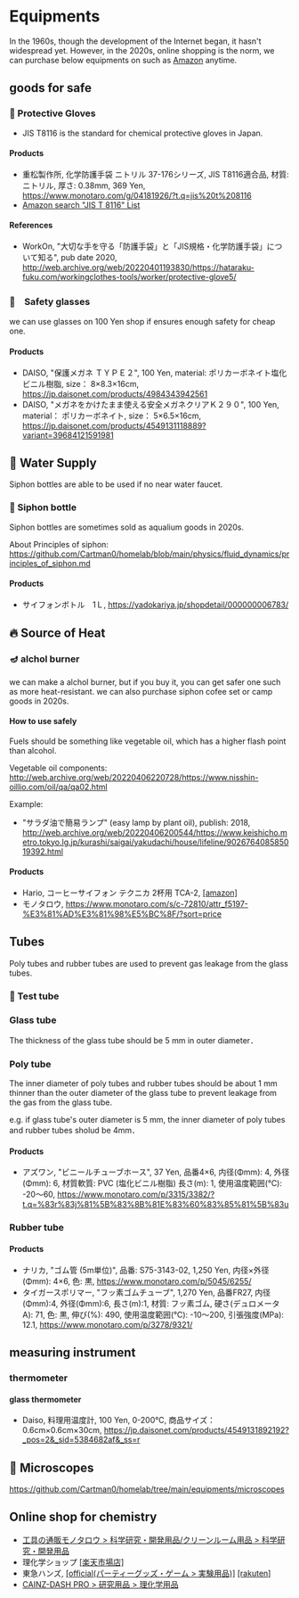 # Equipments

In the 1960s, though the development of the Internet began, it hasn't widespread yet.
However, in the 2020s, online shopping is the norm, we can purchase below equipments on such as [Amazon]() anytime.

## goods for safe

### :gloves: Protective Gloves

- JIS T8116 is the standard for chemical protective gloves in Japan.

#### Products

- 重松製作所, 化学防護手袋 ニトリル 37-176シリーズ, JIS T8116適合品, 材質:ニトリル, 厚さ: 0.38mm, 369 Yen, https://www.monotaro.com/g/04181926/?t.q=jis%20t%208116
- [Amazon search "JIS T 8116" List](https://www.amazon.co.jp/s?k=JIS+T+8116&i=industrial&rh=n%3A3445393051&s=price-asc-rank&dc&qid=1648844376&ref=sr_ex_n_1)

#### References

- WorkOn, "大切な手を守る「防護手袋」と「JIS規格・化学防護手袋」について知る", pub date 2020, http://web.archive.org/web/20220401193830/https://hataraku-fuku.com/workingclothes-tools/worker/protective-glove5/

### :goggles:　Safety glasses 

we can use glasses on 100 Yen shop if ensures enough safety for cheap one.

#### Products

- DAISO, "保護メガネ ＴＹＰＥ２", 100 Yen, material: ポリカーボネイト塩化ビニル樹脂, size： 8×8.3×16cm, https://jp.daisonet.com/products/4984343942561
- DAISO, "メガネをかけたまま使える安全メガネクリアＫ２９０", 100 Yen, material： ポリカーボネイト, size： 5×6.5×16cm, https://jp.daisonet.com/products/4549131118889?variant=39684121591981

## :non-potable_water: Water Supply

Siphon bottles are able to be used if no near water faucet.

### :lotion_bottle: Siphon bottle

Siphon bottles are sometimes sold as aqualium goods in 2020s.

About Principles of siphon: https://github.com/Cartman0/homelab/blob/main/physics/fluid_dynamics/principles_of_siphon.md

#### Products

- サイフォンボトル　1Ｌ, https://yadokariya.jp/shopdetail/000000006783/

## :fire: Source of Heat

### :diya_lamp: alchol burner

we can make a alchol burner, but if you buy it, you can get safer one such as more heat-resistant. 
we can also purchase siphon cofee set or camp goods in 2020s.

#### How to use safely

Fuels should be something like vegetable oil, which has a higher flash point than alcohol.

Vegetable oil components: http://web.archive.org/web/20220406220728/https://www.nisshin-oillio.com/oil/qa/qa02.html 

Example:

- "サラダ油で簡易ランプ" (easy lamp by plant oil), publish: 2018, http://web.archive.org/web/20220406200544/https://www.keishicho.metro.tokyo.lg.jp/kurashi/saigai/yakudachi/house/lifeline/902676408585019392.html

#### Products

- Hario, コーヒーサイフォン テクニカ 2杯用 TCA-2, [[amazon]](https://amzn.to/3Jh4v31)
- モノタロウ, https://www.monotaro.com/s/c-72810/attr_f5197-%E3%81%AD%E3%81%98%E5%BC%8F/?sort=price

## Tubes

Poly tubes and rubber tubes are used to prevent gas leakage from the glass tubes.

### :test_tube: Test tube

### Glass tube

The thickness of the glass tube should be 5 mm in outer diameter．

### Poly tube

The inner diameter of poly tubes and rubber tubes should be about 1 mm thinner than the outer diameter of the glass tube to prevent leakage from the gas from the glass tube.

e.g. if glass tube's outer diameter is 5 mm, the inner diameter of poly tubes and rubber tubes sholud be 4mm．

#### Products

- アズワン, "ビニールチューブホース", 37 Yen, 品番4×6, 内径(Φmm): 4, 外径(Φmm): 6, 材質軟質: PVC (塩化ビニル樹脂) 長さ(m): 1, 使用温度範囲(℃): -20～60, https://www.monotaro.com/p/3315/3382/?t.q=%83r%83j%81%5B%83%8B%81E%83%60%83%85%81%5B%83u

### Rubber tube

#### Products

- ナリカ, "ゴム管 (5m単位)", 品番: S75-3143-02, 1,250 Yen, 内径×外径(Φmm): 4×6, 色: 黒, https://www.monotaro.com/p/5045/6255/
- タイガースポリマー, "フッ素ゴムチューブ", 1,270 Yen, 品番FR27, 内径(Φmm):4, 外径(Φmm):6, 長さ(m):1, 材質: フッ素ゴム, 硬さ(デュロメータA): 71, 色: 黒, 伸び(%): 490, 使用温度範囲(℃): -10～200, 引張強度(MPa): 12.1, https://www.monotaro.com/p/3278/9321/

## measuring instrument

### thermometer

#### glass thermometer

- Daiso, 料理用温度計, 100 Yen, 0-200℃, 商品サイズ：0.6cm×0.6cm×30cm, https://jp.daisonet.com/products/4549131892192?_pos=2&_sid=5384682af&_ss=r

## :microscope: Microscopes

https://github.com/Cartman0/homelab/tree/main/equipments/microscopes

## Online shop for chemistry

- [工具の通販モノタロウ > 科学研究・開発用品/クリーンルーム用品 > 科学研究・開発用品](https://www.monotaro.com/s/c-135902/)
- 理化学ショップ [[楽天市場店]](https://www.rakuten.co.jp/dejima/)
- 東急ハンズ, [[official(パーティーグッズ・ゲーム > 実験用品)]](https://hands.net/cate/party/science/) [[rakuten]](https://item.rakuten.co.jp/tokyu-hands/c/0000006647/)
- [CAINZ-DASH PRO > 研究用品 > 理化学用品](https://www.cainz.com/c/ctr_v04/)

